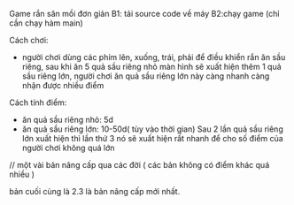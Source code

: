 Game rắn săn mồi đơn giản B1: tải source code về máy B2:chạy game (chỉ cần chạy hàm main)

Cách chơi:

 - người chơi dùng các phím lên, xuống, trái, phải để điều khiển rắn ăn sầu riêng, sau khi ăn 5 quả sầu riêng nhỏ màn hình sẽ xuất hiện thêm 1 
   quả sầu riêng lớn, người chơi ăn quả sầu riêng lớn này càng nhanh càng nhận được nhiều điểm

Cách tính điểm:
 - ăn quả sầu riêng nhỏ: 5d
 - ăn quả sầu riêng lớn: 10-50d( tùy vào thời gian) Sau 2 lần quả sầu riêng lớn xuất hiện thì lần thứ 3 nó sẽ xuất hiện rất nhanh để cho số điểm 
   của người chơi không quá lớn

// một vài bản nâng cấp qua các đời ( các bản không có điểm khác quá nhiều )

bản cuối cùng là 2.3 là bản nâng cấp mới nhất.
